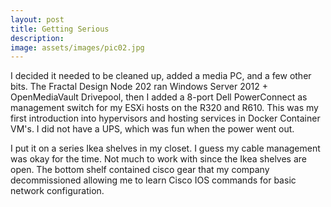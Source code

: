```yaml
---
layout: post
title: Getting Serious
description:
image: assets/images/pic02.jpg
---
```


I decided it needed to be cleaned up, added a media PC, and a few other bits. The Fractal Design Node 202 ran Windows Server 2012 + OpenMediaVault Drivepool, then I added a 8-port Dell PowerConnect as management switch for my ESXi hosts on the R320 and R610. This was my first introduction into hypervisors and hosting services in Docker Container VM's. I did not have a UPS, which was fun when the power went out.

I put it on a series Ikea shelves in my closet. I guess my cable management was okay for the time. Not much to work with since the Ikea shelves are open. The bottom shelf contained cisco gear that my company decommissioned allowing me to learn Cisco IOS commands for basic network configuration.
